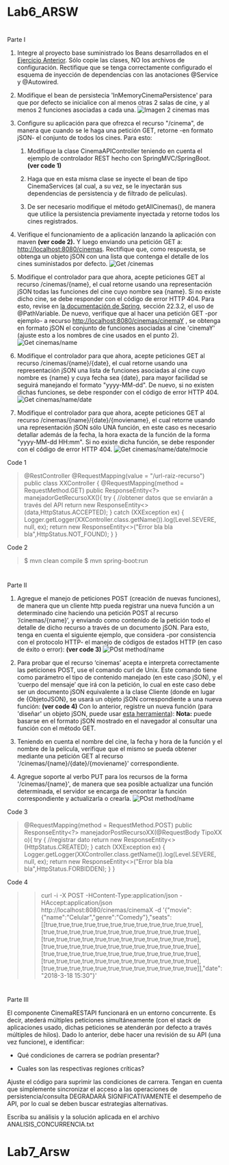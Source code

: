 # Lab6_ARSW

#

Parte I[](#parte-i)

1.  Integre al proyecto base suministrado los Beans desarrollados en el [Ejercicio Anterior](https://github.com/ARSW-ECI-beta/REST_API-SpringBoot-Cinema_Base). Sólo copie las clases, NO los archivos de configuración. Rectifique que se tenga correctamente configurado el esquema de inyección de dependencias con las anotaciones @Service y @Autowired.


2.  Modifique el bean de persistecia 'InMemoryCinemaPersistence' para que por defecto se inicialice con al menos otras 2 salas de cine, y al menos 2 funciones asociadas a cada una.
 ![Imagen 2 cinemas mas](/images/parte1_1.png)

3.  Configure su aplicación para que ofrezca el recurso "/cinema", de manera que cuando se le haga una petición GET, retorne -en formato jSON- el conjunto de todos los cines. Para esto:

    1.  Modifique la clase CinemaAPIController teniendo en cuenta el ejemplo de controlador REST hecho con SpringMVC/SpringBoot. **(ver code 1)**

    2.  Haga que en esta misma clase se inyecte el bean de tipo CinemaServices (al cual, a su vez, se le inyectarán sus dependencias de persistencia y de filtrado de películas).

    3.  De ser necesario modifique el método getAllCinemas(), de manera que utilice la persistencia previamente inyectada y retorne todos los cines registrados.



4.  Verifique el funcionamiento de a aplicación lanzando la aplicación con maven **(ver code 2).** Y luego enviando una petición GET a: [http://localhost:8080/cinemas](http://localhost:8080/cinemas). Rectifique que, como respuesta, se obtenga un objeto jSON con una lista que contenga el detalle de los cines suministados por defecto.
    ![Get /cinemas](parte1_2.png)
5.  Modifique el controlador para que ahora, acepte peticiones GET al recurso /cinemas/{name}, el cual retorne usando una representación jSON todas las funciones del cine cuyo nombre sea {name}. Si no existe dicho cine, se debe responder con el código de error HTTP 404. Para esto, revise en [la documentación de Spring](http://docs.spring.io/spring/docs/current/spring-framework-reference/html/mvc.html), sección 22.3.2, el uso de @PathVariable. De nuevo, verifique que al hacer una petición GET -por ejemplo- a recurso [http://localhost:8080/cinemas/cinemaY](http://localhost:8080/cinemas/cinemaY) , se obtenga en formato jSON el conjunto de funciones asociadas al cine 'cinemaY' (ajuste esto a los nombres de cine usados en el punto 2).
  ![Get cinemas/name](parte1_3.png)

7.  Modifique el controlador para que ahora, acepte peticiones GET al recurso /cinemas/{name}/{date}, el cual retorne usando una representación jSON una lista de funciones asociadas al cine cuyo nombre es {name} y cuya fecha sea {date}, para mayor facilidad se seguirá manejando el formato "yyyy-MM-dd". De nuevo, si no existen dichas funciones, se debe responder con el código de error HTTP 404.
      ![Get cinemas/name/date](parte1_4.png)
8.  Modifique el controlador para que ahora, acepte peticiones GET al recurso /cinemas/{name}/{date}/{moviename}, el cual retorne usando una representación jSON sólo UNA función, en este caso es necesario detallar además de la fecha, la hora exacta de la función de la forma "yyyy-MM-dd HH:mm". Si no existe dicha función, se debe responder con el código de error HTTP 404.
    ![Get cinemas/name/date/mocie](parte1_5.png)

Code 1

>@RestController
@RequestMapping(value =  "/url-raiz-recurso")
public  class  XXController  {
@RequestMapping(method = RequestMethod.GET)
public ResponseEntity<?>  manejadorGetRecursoXX(){
 try  {
 //obtener datos que se enviarán a través del API
 return  new  ResponseEntity<>(data,HttpStatus.ACCEPTED);
 }  catch  (XXException ex)  {
 Logger.getLogger(XXController.class.getName()).log(Level.SEVERE, null, ex);
 return  new  ResponseEntity<>("Error bla bla bla",HttpStatus.NOT_FOUND);
 }
}

Code 2

>$ mvn clean compile
$ mvn spring-boot:run

#

Parte II[](#parte-ii)

1.  Agregue el manejo de peticiones POST (creación de nuevas funciones), de manera que un cliente http pueda registrar una nueva función a un determinado cine haciendo una petición POST al recurso ‘/cinemas/{name}’, y enviando como contenido de la petición todo el detalle de dicho recurso a través de un documento jSON. Para esto, tenga en cuenta el siguiente ejemplo, que considera -por consistencia con el protocolo HTTP- el manejo de códigos de estados HTTP (en caso de éxito o error): **(ver code 3)**
        ![POst method/name](parte2_1.png)
2.  Para probar que el recurso ‘cinemas’ acepta e interpreta correctamente las peticiones POST, use el comando curl de Unix. Este comando tiene como parámetro el tipo de contenido manejado (en este caso jSON), y el ‘cuerpo del mensaje’ que irá con la petición, lo cual en este caso debe ser un documento jSON equivalente a la clase Cliente (donde en lugar de {ObjetoJSON}, se usará un objeto jSON correspondiente a una nueva función: **(ver code 4)** Con lo anterior, registre un nueva función (para 'diseñar' un objeto jSON, puede usar [esta herramienta](https://jsoneditoronline.org/)): **Nota:** puede basarse en el formato jSON mostrado en el navegador al consultar una función con el método GET.

3.  Teniendo en cuenta el nombre del cine, la fecha y hora de la función y el nombre de la película, verifique que el mismo se pueda obtener mediante una petición GET al recurso '/cinemas/{name}/{date}/{moviename}' correspondiente.

4.  Agregue soporte al verbo PUT para los recursos de la forma '/cinemas/{name}', de manera que sea posible actualizar una función determinada, el servidor se encarga de encontrar la función correspondiente y actualizarla o crearla.
     ![POst method/name](parte2_2.png)

Code 3

>@RequestMapping(method = RequestMethod.POST)
public ResponseEntity<?>  manejadorPostRecursoXX(@RequestBody TipoXX o){
 try  {
 //registrar dato
 return  new  ResponseEntity<>(HttpStatus.CREATED);
 }  catch  (XXException ex)  {
 Logger.getLogger(XXController.class.getName()).log(Level.SEVERE, null, ex);
 return  new  ResponseEntity<>("Error bla bla bla",HttpStatus.FORBIDDEN);
 }
}

Code 4

>>curl -i -X POST -HContent-Type:application/json -HAccept:application/json http://localhost:8080/cinemas/cinemaX -d '{"movie":{"name":"Celular","genre":"Comedy"},"seats":[[true,true,true,true,true,true,true,true,true,true,true,true],[true,true,true,true,true,true,true,true,true,true,true,true],[true,true,true,true,true,true,true,true,true,true,true,true],[true,true,true,true,true,true,true,true,true,true,true,true],[true,true,true,true,true,true,true,true,true,true,true,true],[true,true,true,true,true,true,true,true,true,true,true,true],[true,true,true,true,true,true,true,true,true,true,true,true]],"date":"2018-3-18 15:30"}'

#

Parte III[](#parte-iii)

El componente CinemaRESTAPI funcionará en un entorno concurrente. Es decir, atederá múltiples peticiones simultáneamente (con el stack de aplicaciones usado, dichas peticiones se atenderán por defecto a través múltiples de hilos). Dado lo anterior, debe hacer una revisión de su API (una vez funcione), e identificar:

-   Qué condiciones de carrera se podrían presentar?

-   Cuales son las respectivas regiones críticas?


Ajuste el código para suprimir las condiciones de carrera. Tengan en cuenta que simplemente sincronizar el acceso a las operaciones de persistencia/consulta DEGRADARÁ SIGNIFICATIVAMENTE el desempeño de API, por lo cual se deben buscar estrategias alternativas.

Escriba su análisis y la solución aplicada en el archivo ANALISIS_CONCURRENCIA.txt
# Lab7_Arsw
